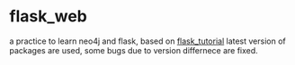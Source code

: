 # flask_web

a practice to learn neo4j and flask, based on [flask_tutorial](https://github.com/nicolewhite/neo4j-flask)
latest version of packages are used, some bugs due to version differnece are fixed.